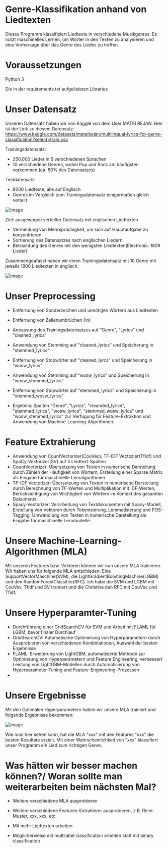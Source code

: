 # Genre-Klassifikation anhand von Liedtexten
Dieses Programm klassifiziert Liedtexte in verschiedene Musikgenres. Es nutzt maschinelles Lernen, um Wörter in den Texten zu analysieren und eine Vorhersage über das Genre des Liedes zu treffen.

# Voraussetzungen
Python 3

Die in der requirements.txt aufgelisteten Libraries


# Unser Datensatz
Unseren Datensatz haben wir von Kaggle von dem User MATEI BEJAN. Hier ist der Link zu diesem Datensatz: https://www.kaggle.com/datasets/mateibejan/multilingual-lyrics-for-genre-classification?select=train.csv

Trainingsdatensatz: 
- 250,000 Lieder in 5 verschiedenen Sprachen
- 10 verschiedene Genres, wobei Pop und Rock am häufigsten vorkommen (ca. 80% des Datensatzes)

Testdatensatz: 
- 8000 Liedtexte, alle auf Englisch
- Genres im Vergleich zum Trainingsdatensatz einigermaßen gleich verteilt

![image](https://user-images.githubusercontent.com/122549143/212372632-271b5f95-5e41-454c-874d-c4b9e3b15822.png)

Ziel: ausgewogen verteilter Datensatz mit englischen Liedtexten
- Vermeidung von Mehrsprachigkeit, um sich auf Hauptaufgabe zu konzentrieren
- Sortierung des Datensatzes nach englischen Liedern
- Betrachtung des Genres mit den wenigsten Liedtexten(Electronic: 1809 Lieder)

Zusammengeafasst haben wir einen Trainingsdatensatz mit 10 Genre mit jeweils 1800 Liedtexten in englisch.

![image](https://user-images.githubusercontent.com/122549143/212351104-926d15f9-77f4-41d7-812b-137237664cc6.png)

# Unser Preprocessing
- Entfernung von Sonderzeichen und unnötigen Wörtern aus Liedtexten
- Entfernung von Zeilenumbrüchen (\n)
- Anpassung des Trainingsdatensatzes auf "Genre", "Lyrics" und "cleaned_lyrics"

- Anwendung von Stemming auf "cleaned_lyrics" und Speicherung in "stemmed_lyrics"
- Entfernung von Stopwörter auf "cleaned_lyrcs"  und Speicherung in "wosw_lyrics"
- Anwendung von Stemming auf "wosw_lyrics" und Speicherung in "wosw_stemmed_lyrics"
- Entfernung von Stopwörter auf "stemmed_lyrics"  und Speicherung in "stemmed_wosw_lyrics"
- Ergebnis: Spalten "Genre", "Lyrics", "cleanded_lyrics", "stemmed_lyrics", "wosw_lyrics", "stemmed_wosw_lyrics" und "wosw_stemmed_lyrics" zur Verfügung für Feature-Extraktion und Anwendung von Machine-Learning-Algorithmen.

# Feature Extrahierung
- Anwendung von CountVectorizer(CouVec), TF-IDF Vectozier(Tfidf) und SpaCy-Vektorizer(SV) auf 5 Liedtext-Spalten
- CountVectorizer: Übersetzung von Texten in numerische Darstellung durch Zählen der Häufigkeit von Wörtern; Erstellung einer Sparse Matrix als Eingabe für maschinelle Lernalgorithmen
- TF-IDF Vectorizer: Übersetzung von Texten in numerische Darstellung durch Berechnung von TF-Werten und Multiplikation mit IDF-Werten; Berücksichtigung von Wichtigkeit von Wörtern im Kontext des gesamten Dokuments
- Spacy-Vectorizer: Verarbeitung von Textdokumenten mit Spacy-Modell, Erstellung von Vektoren durch Tokenisierung, Lemmatisierung und POS-Tagging; Umwandlung von Texten in numerische Darstellung als Eingabe für maschinelle Lernmodelle.

# Unsere Machine-Learning-Algorithmen (MLA)
Mit unseren Features bzw. Vektoren können wir nun unsere MLA trainieren. Wir haben uns für folgende MLA entschieden: Eine SupportVectorMaschine(SVM), die LightGradientBoostingMachine(LGBM) und den RandomForestClassifier(RFC). Ich habe die SVM und LGBM mit CouVev, Tfidf und SV trainiert und die Christina den RFC mit CouVec und Tfidf. 

# Unsere Hyperparamter-Tuning
- Durchführung einer GridSearchCV für SVM und Arbeit mit FLAML für LGBM, bevor finaler Durchlauf
- GridSearchCV: Automatische Optimierung von Hyperparametern durch Ausprobieren von verschiedenen Kombinationen, Auswahl der besten Ergebnisse
- FLAML: Erweiterung von LightGBM, automatisierte Methode zur Optimierung von Hyperparametern und Feature Engineering, verbessert Leistung von LightGBM-Modellen durch Automatisierung von Hyperparameter-Tuning und Feature-Engineering-Prozessen
- 
# Unsere Ergebnisse
Mit den Optimalen Hyperparametern haben wir unsere MLA trainiert und folgende Ergebnisse bekommen:

![image](https://user-images.githubusercontent.com/122549143/212345700-96bd628a-3d1d-4f2a-90d0-1ff25a7228f2.png)

Wie man hier sehen kann, hat die MLA "xxx" mit den Features "xxx" die besten Resultate erzielt. Mit einer Wahrscheinlichkeit von "xxx" klassifiert unser Programm ein Lied zum richtigen Genre.

# Was hätten wir besser machen können?/ Woran sollte man weiterarbeiten beim nächsten Mal?
- Weitere verschiedene MLA ausprobieren

- Weitere verschiedene Features-Extrahierer ausprobieren, z.B. Reim-Muster, xxx, xxx, etc. 

- Mit mehr Liedtexten arbeiten

- Möglicherweise mit multilabel classification arbeiten statt mit binary classification
